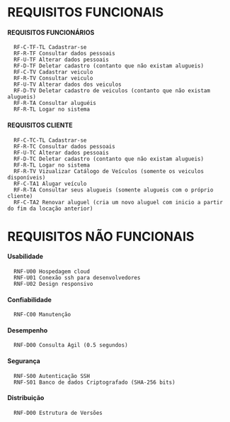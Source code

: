 # REQUISITOS FUNCIONAIS
#### REQUISITOS FUNCIONÁRIOS
      RF-C-TF-TL Cadastrar-se
      RF-R-TF Consultar dados pessoais
      RF-U-TF Alterar dados pessoais
      RF-D-TF Deletar cadastro (contanto que não existam alugueis)
      RF-C-TV Cadastrar veiculo
      RF-R-TV Consultar veiculo
      RF-U-TV Alterar dados dos veiculos
      RF-D-TV Deletar cadastro de veiculos (contanto que não existam alugueis)
      RF-R-TA Consultar aluguéis
      RF-R-TL Logar no sistema
     
 #### REQUISITOS CLIENTE

      RF-C-TC-TL Cadastrar-se
      RF-R-TC Consultar dados pessoais
      RF-U-TC Alterar dados pessoais
      RF-D-TC Deletar cadastro (contanto que não existam alugueis)
      RF-R-TL Logar no sistema
      RF-R-TV Vizualizar Catálogo de Veículos (somente os veiculos disponíveis)
      RF-C-TA1 Alugar veículo
      RF-R-TA Consultar seus alugueis (somente alugueis com o próprio cliente)
      RF-C-TA2 Renovar aluguel (cria um novo aluguel com inicio a partir do fim da locação anterior)

# REQUISITOS NÃO FUNCIONAIS

#### Usabilidade
      RNF-U00 Hospedagem cloud
      RNF-U01 Conexão ssh para desenvolvedores
      RNF-U02 Design responsivo
      
#### Confiabilidade
      RNF-C00 Manutenção

#### Desempenho
      RNF-D00 Consulta Ágil (0.5 segundos)

#### Segurança
      RNF-S00 Autenticação SSH
      RNF-S01 Banco de dados Criptografado (SHA-256 bits)
      
#### Distribuição
      RNF-D00 Estrutura de Versões
